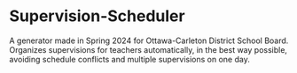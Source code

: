 # Supervision-Scheduler

A generator made in Spring 2024 for Ottawa-Carleton District School Board. Organizes supervisions for teachers automatically, in the best way possible, avoiding schedule conflicts and multiple supervisions on one day.
